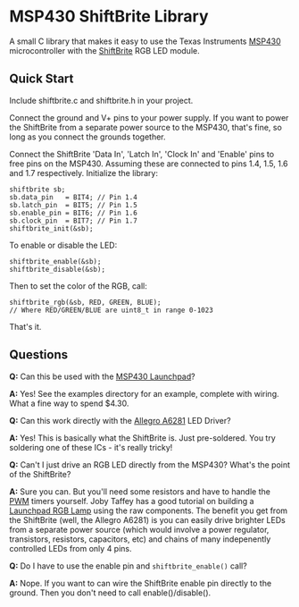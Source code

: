 MSP430 ShiftBrite Library
=========================

A small C library that makes it easy to use the Texas Instruments [MSP430](http://www.ti.com/lsds/ti/microcontroller/16-bit_msp430/overview.page)
microcontroller with the
[ShiftBrite](http://docs.macetech.com/doku.php/shiftbrite) RGB LED module.

Quick Start
-----------

Include shiftbrite.c and shiftbrite.h in your project.

Connect the ground and V+ pins to your power supply. If you want to
power the ShiftBrite from a separate power source to the MSP430, that's
fine, so long as you connect the grounds together.

Connect the ShiftBrite 'Data In', 'Latch In', 'Clock In' and 'Enable' pins to
free pins on the MSP430. Assuming these are connected to pins 1.4, 1.5,
1.6 and 1.7 respectively. Initialize the library:

    shiftbrite sb;
    sb.data_pin   = BIT4; // Pin 1.4
    sb.latch_pin  = BIT5; // Pin 1.5
    sb.enable_pin = BIT6; // Pin 1.6
    sb.clock_pin  = BIT7; // Pin 1.7
    shiftbrite_init(&sb);

To enable or disable the LED:

    shiftbrite_enable(&sb);
    shiftbrite_disable(&sb);

Then to set the color of the RGB, call:

    shiftbrite_rgb(&sb, RED, GREEN, BLUE);
    // Where RED/GREEN/BLUE are uint8_t in range 0-1023

That's it.


Questions
---------

**Q:** Can this be used with the [MSP430
Launchpad](http://ti.com/launchpad)?

**A:** Yes! See the examples directory for an example, complete with
wiring. What a fine way to spend $4.30.

**Q:** Can this work directly with the [Allegro
A6281](http://www.allegromicro.com/en/Products/Part_Numbers/6281/) LED
Driver?

**A:** Yes! This is basically what the ShiftBrite is. Just pre-soldered.
You try soldering one of these ICs - it's really tricky!

**Q:** Can't I just drive an RGB LED directly from the MSP430? What's
the point of the ShiftBrite?

**A:** Sure you can. But you'll need some resistors and have to handle
the [PWM](http://en.wikipedia.org/wiki/Pulse-width_modulation) timers 
yourself. Joby Taffey has a good tutorial on building a
[Launchpad RGB Lamp](http://blog.hodgepig.org/2010/09/30/jam-jar-lamp/)
using the raw components. The benefit you get from the ShiftBrite (well,
the Allegro A6281) is you can easily drive brighter LEDs from a separate
power source (which would involve a power regulator, transistors,
resistors, capacitors, etc) and chains of many indepenently controlled
LEDs from only 4 pins.

**Q:** Do I have to use the enable pin and `shiftbrite_enable()` call?

**A:** Nope. If you want to can wire the ShiftBrite enable pin directly
to the ground. Then you don't need to call enable()/disable().
